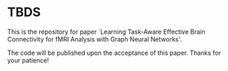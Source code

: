 # TBDS
This is the repository for paper `Learning Task-Aware Effective Brain Connectivity for fMRI Analysis with Graph Neural Networks'. 

The code will be published upon the acceptance of this paper. Thanks for your patience!

